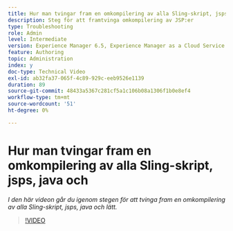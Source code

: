 ```yaml
---
title: Hur man tvingar fram en omkompilering av alla Sling-skript, jsps, java och
description: Steg för att framtvinga omkompilering av JSP:er
type: Troubleshooting
role: Admin
level: Intermediate
version: Experience Manager 6.5, Experience Manager as a Cloud Service
feature: Authoring
topic: Administration
index: y
doc-type: Technical Video
exl-id: ab32fa37-065f-4c89-929c-eeb9526e1139
duration: 89
source-git-commit: 48433a5367c281cf5a1c106b08a1306f1b0e8ef4
workflow-type: tm+mt
source-wordcount: '51'
ht-degree: 0%

---
```


# Hur man tvingar fram en omkompilering av alla Sling-skript, jsps, java och

*I den här videon går du igenom stegen för att tvinga fram en omkompilering av alla Sling-skript, jsps, java och lätt.*

>[!VIDEO](https://video.tv.adobe.com/v/335464?quality=12&learn=on)
